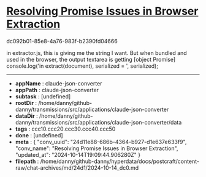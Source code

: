 # [Resolving Promise Issues in Browser Extraction](https://claude.ai/chat/24d11e88-686b-4364-b927-d1e637e633f9)

dc092b01-85e8-4a76-983f-b2390fd04666

in extractor.js,  this is giving me the string I want.  But when bundled and used in the browser,  the output textarea is getting [object Promise]
        console.log('in extract(document), serialized = ', serialized);

---

* **appName** : claude-json-converter
* **appPath** : claude-json-converter
* **subtask** : [undefined]
* **rootDir** : /home/danny/github-danny/transmissions/src/applications/claude-json-converter
* **dataDir** : /home/danny/github-danny/transmissions/src/applications/claude-json-converter/data
* **tags** : ccc10.ccc20.ccc30.ccc40.ccc50
* **done** : [undefined]
* **meta** : {
  "conv_uuid": "24d11e88-686b-4364-b927-d1e637e633f9",
  "conv_name": "Resolving Promise Issues in Browser Extraction",
  "updated_at": "2024-10-14T19:09:44.906280Z"
}
* **filepath** : /home/danny/github-danny/hyperdata/docs/postcraft/content-raw/chat-archives/md/24d1/2024-10-14_dc0.md